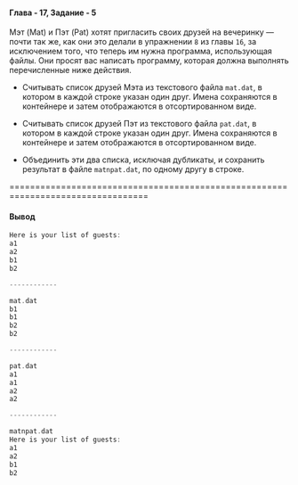 #### Глава - 17, Задание - 5 ####

Мэт (Mat) и Пэт (Pat) хотят пригласить своих друзей на вечеринку — почти так
же, как они это делали в упражнении ```8``` из главы ```16```, за исключением того, что
теперь им нужна программа, использующая файлы. Они просят вас написать
программу, которая должна выполнять перечисленные ниже действия.

* Считывать список друзей Мэта из текстового файла ```mat.dat```, в котором в
каждой строке указан один друг. Имена сохраняются в контейнере и затем
отображаются в отсортированном виде.

* Считывать список друзей Пэт из текстового файла ```pat.dat```, в котором в
каждой строке указан один друг. Имена сохраняются в контейнере и затем
отображаются в отсортированном виде.

* Объединить эти два списка, исключая дубликаты, и сохранить результат в
файле ```matnpat.dat```, по одному другу в строке.

=================================================================================
#### Вывод ####
```objectivec
Here is your list of guests:
a1
a2
b1
b2

------------

mat.dat
b1
b1
b2
b2

------------

pat.dat
a1
a1
a2
a2

------------

matnpat.dat
Here is your list of guests:
a1
a2
b1
b2
```